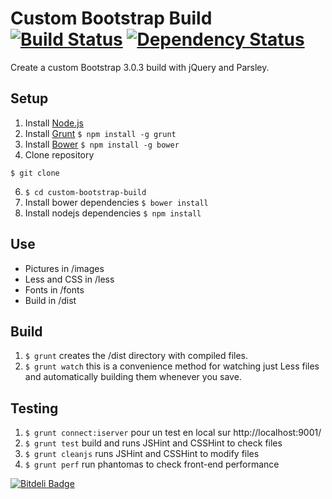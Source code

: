 # Custom Bootstrap Build [![Build Status](https://travis-ci.org/benjaminach/custom-bootstrap-build.png?branch=master)](https://travis-ci.org/benjaminach/custom-bootstrap-build) [![Dependency Status](https://gemnasium.com/benjaminach/custom-bootstrap-build.png)](https://gemnasium.com/benjaminach/custom-bootstrap-build)

Create a custom Bootstrap 3.0.3 build with jQuery and Parsley.

## Setup

1. Install [Node.js](http://nodejs.org/)
2. Install [Grunt](http://gruntjs.com/getting-started#installing-the-cli) ```$ npm install -g grunt```
3. Install [Bower](http://bower.io/#installing-bower) ```$ npm install -g bower```
4. Clone repository
```
$ git clone
```
6. ```$ cd custom-bootstrap-build```
7. Install bower dependencies  ```$ bower install```
8. Install nodejs dependencies ```$ npm install```

## Use

- Pictures in /images
- Less and CSS in /less
- Fonts in /fonts
- Build in /dist

## Build

1. ```$ grunt``` creates the /dist directory with compiled files.
2. ```$ grunt watch``` this is a convenience method for watching just Less files and automatically building them whenever you save.

## Testing 
1. ```$ grunt connect:iserver``` pour un test en local sur http://localhost:9001/
2. ```$ grunt test``` build and runs JSHint and CSSHint to check files
3. ```$ grunt cleanjs``` runs JSHint and CSSHint to modify files
4. ```$ grunt perf``` run phantomas to check front-end performance


[![Bitdeli Badge](https://d2weczhvl823v0.cloudfront.net/benjaminach/custom-bootstrap-build/trend.png)](https://bitdeli.com/free "Bitdeli Badge")

